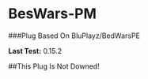 # BesWars-PM

###Plug Based On BluPlayz/BedWarsPE


**Last Test:**
0.15.2

##This Plug Is Not Downed!
